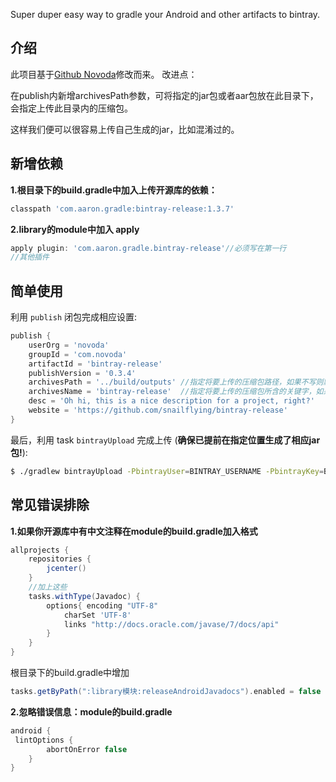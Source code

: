 
Super duper easy way to gradle your Android and other artifacts to bintray.


## 介绍

此项目基于[Github Novoda](https://github.com/novoda/bintray-release)修改而来。
改进点：

在publish内新增archivesPath参数，可将指定的jar包或者aar包放在此目录下，会指定上传此目录内的压缩包。

这样我们便可以很容易上传自己生成的jar，比如混淆过的。

## 新增依赖

**1.根目录下的build.gradle中加入上传开源库的依赖：**
```groovy
classpath 'com.aaron.gradle:bintray-release:1.3.7'
```
**2.library的module中加入 apply**
```groovy
apply plugin: 'com.aaron.gradle.bintray-release'//必须写在第一行
//其他插件
```

## 简单使用
利用 `publish` 闭包完成相应设置:

```groovy
publish {
    userOrg = 'novoda'
    groupId = 'com.novoda'
    artifactId = 'bintray-release'
    publishVersion = '0.3.4'
    archivesPath = '../build/outputs' //指定将要上传的压缩包路径，如果不写则默认上传系统生成的jar和aar
    archivesName = 'bintray-release'  //指定将要上传的压缩包所含的关键字，如果不写，默认过滤artifactId
    desc = 'Oh hi, this is a nice description for a project, right?'
    website = 'https://github.com/snailflying/bintray-release'
}
```

最后，利用 task `bintrayUpload` 完成上传 (**确保已提前在指定位置生成了相应jar包!**):

```bash
$ ./gradlew bintrayUpload -PbintrayUser=BINTRAY_USERNAME -PbintrayKey=BINTRAY_KEY -PdryRun=false
```
## 常见错误排除
**1.如果你开源库中有中文注释在module的build.gradle加入格式**
```groovy
allprojects {
    repositories {
        jcenter()
    }
    //加上这些
    tasks.withType(Javadoc) {
        options{ encoding "UTF-8"
            charSet 'UTF-8'
            links "http://docs.oracle.com/javase/7/docs/api"
        }
    }
}
```
根目录下的build.gradle中增加
```groovy
tasks.getByPath(":library模块:releaseAndroidJavadocs").enabled = false
```

**2.忽略错误信息：module的build.gradle**
```groovy
android {
 lintOptions {
        abortOnError false
    }
}
```